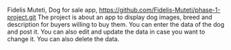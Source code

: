 Fidelis Muteti,
Dog for sale app,
https://github.com/Fidelis-Muteti/phase-1-project.git
The project is about  an app to display dog images, breed and  description for buyers willing to buy them.
You can enter the data of the dog and post it.
You can also edit and update the data in case you want to change it.
You can also delete the data.
